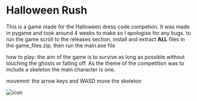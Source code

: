 # Halloween Rush

This is a game made for the Halloween dress code competion.
It was made in pygame and took around 4 weeks to make so I
apologise for any bugs. to run the game scroll to the releases
section, install and extract **ALL** files in the game_files.zip, then
run the main.exe file

how to play:
the aim of the game is to survive as long as possible without
touching the ghosts or falling off. As the theme of the competition 
was to include a skeleton the main character is one.

movemnt:
the arrow keys and WASD move the skeleton


![icon](https://github.com/SharpRhyme/Halloween_rush/assets/80585261/db98030d-4c35-46fa-8a7c-11be56c9e257)
